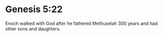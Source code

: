 # Genesis 5:22

Enoch walked with God after he fathered Methuselah 300 years and had other sons and daughters.
